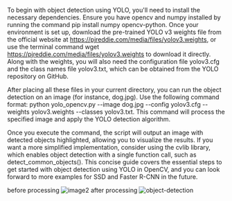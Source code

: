 To begin with object detection using YOLO, you'll need to install the necessary dependencies. 
Ensure you have opencv and numpy installed by running the command pip install numpy opencv-python.
Once your environment is set up, download the pre-trained YOLO v3 weights file from the official website at https://pjreddie.com/media/files/yolov3.weights,
or use the terminal command wget https://pjreddie.com/media/files/yolov3.weights to download it directly.
Along with the weights, you will also need the configuration file yolov3.cfg and the class names file yolov3.txt, which can be obtained from the YOLO repository on GitHub.

After placing all these files in your current directory, you can run the object detection on an image (for instance, dog.jpg).
Use the following command format: python yolo_opencv.py --image dog.jpg --config yolov3.cfg --weights yolov3.weights --classes yolov3.txt. 
This command will process the specified image and apply the YOLO detection algorithm.

Once you execute the command, the script will output an image with detected objects highlighted, 
allowing you to visualize the results. If you want a more simplified implementation, 
consider using the cvlib library, which enables object detection with a single function call,
such as detect_common_objects(). This concise guide covers the essential steps to get started with object detection using YOLO in OpenCV,
and you can look forward to more examples for SSD and Faster R-CNN in the future.

before processing
![image2](https://github.com/user-attachments/assets/590188e0-fe1d-47d3-b89b-2b18fcaca7ca)
after processing 
![object-detection](https://github.com/user-attachments/assets/e8fa0f20-eec6-46bf-8083-e116c2c535f1)



